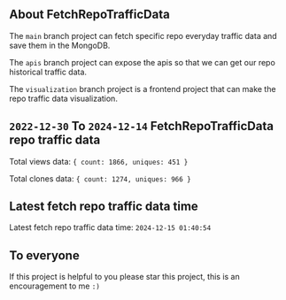 ## About FetchRepoTrafficData

The `main` branch project can fetch specific repo everyday traffic data and save them in the MongoDB.

The `apis` branch project can expose the apis so that we can get our repo historical traffic data.

The `visualization` branch project is a frontend project that can make the repo traffic data visualization.

## `2022-12-30` To `2024-12-14` FetchRepoTrafficData repo traffic data

Total views data: `{ count: 1866, uniques: 451 }`

Total clones data: `{ count: 1274, uniques: 966 }`

## Latest fetch repo traffic data time

Latest fetch repo traffic data time: `2024-12-15 01:40:54`

## To everyone

If this project is helpful to you please star this project, this is an encouragement to me `:)`



